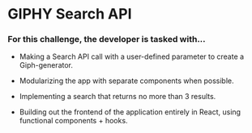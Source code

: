 # GIPHY Search API

### For this challenge, the developer is tasked with... 

* Making a Search API call with a user-defined parameter to create a Giph-generator.

* Modularizing the app with separate components when possible.

* Implementing a search that returns no more than 3 results.

* Building out the frontend of the application entirely in React, using functional components + hooks. 
